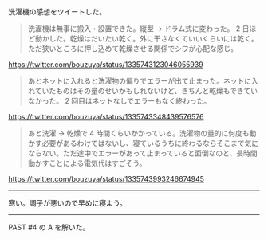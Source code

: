 洗濯機の感想をツイートした。

> 洗濯機は無事に搬入・設置できた。縦型 → ドラム式に変わった。 2 日ほど動かした。乾燥はだいたい乾く。外に干さなくていいくらいには乾く。ただ狭いところに押し込めて乾燥させる関係でシワが心配な感じ。

<https://twitter.com/bouzuya/status/1335743123046055939>

> あとネットに入れると洗濯物の偏りでエラーが出て止まった。ネットに入れていたものはその量のせいかもしれないけど、きちんと乾燥もできていなかった。 2 回目はネットなしでエラーもなく終わった。

<https://twitter.com/bouzuya/status/1335743348439576576>

> あと洗濯 → 乾燥で 4 時間くらいかかっている。洗濯物の量的に何度も動かす必要があるわけではないし、寝ているうちに終わるならそこまで気にならない。ただ途中でエラーがあって止まっていると面倒なのと、長時間動かすことによる電気代はすごそう。

<https://twitter.com/bouzuya/status/1335743993246674945>

---

寒い。調子が悪いので早めに寝よう。

---

PAST #4 の A を解いた。
